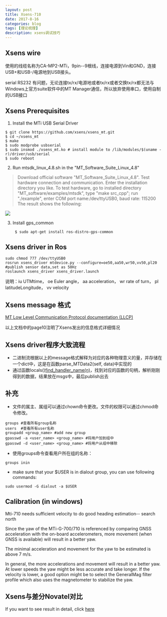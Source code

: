 ```yaml
---
layout: post
title: Xsens-710
date: 2017-8-16
categories: blog
tags: [理论梳理]
description: xsens调试技巧
---
```


## Xsens wire

使用的线缆名称为CA-MP2-MTi，9pin--9根线，连接电源到Vin和GND，连接USB+和USB-/电源地到USB接头。

serial RS232 有问题，无论连接tx/rx/电源地或者tx/rx或者交换tx/rx都无法与Windows上官方suite软件中的MT Manager通信，所以放弃使用串口，使用自制的USB接口

## Xsens Prerequisites

1. Install the MTi USB Serial Driver

```
$ git clone https://github.com/xsens/xsens_mt.git
$ cd ~/xsens_mt
$ make
$ sudo modprobe usbserial
$ sudo insmod ./xsens_mt.ko # install module to /lib/modules/$(uname -r)/driver/usb/serial
$ sudo reboot
```

2. Run mtsdk_linux_4.8.sh in the "MT_Software_Suite_Linux_4.8"

> Download official software "MT_Software_Suite_Linux_4.8".
> Test hardware connection and communication. Enter the installation directory you like.
> To test hardware, go to installed directory "MT_software/examples/mtsdk", type "make src_cpp"; 
> run "./example", enter COM port name:/dev/ttyUSB0, baud rate: 115200
The result shows the following:

![](https://github.com/bryanibit/bryanibit.github.io/raw/master/img/doc/xsens_test_example.png)

3. Install gps_common

        $ sudo apt-get install ros-distro-gps-common

## Xsens driver in Ros

```
sudo chmod 777 /dev/ttyUSB0
rosrun xsens_driver mtdevice.py --configure=oe50,aa50,wr50,vv50,pl20 #publish sensor data,set as 50Hz
roslaunch xsens_driver xsens_driver.launch
```
说明：iu UTMtime， oe Euler angle， aa acceleration， wr rate of turn， pl latitudeLongitude， vv velocity

## Xsens message 格式

[MT Low Level Communication Protocol documentation (LLCP)](https://xsens.com/download/usermanual/ISM/MT_LowLevelCommunicationProtocol_Documentation.pdf)

以上文档中的page10注明了Xsens发出的信息格式详细情况

## Xsens driver程序大致流程

* 二进制流根据以上的message格式解释为对应的各种物理意义的量，并存储在一个dict中，这是在函数parse_MTData2(self, data)中实现的
* 通过函数locals()[find_handler_name(n)](o)，找到对应的函数的句柄，解析刚刚得到的数据，结果放在msgs中，最后publish出去


## 补充

- 文件的属主、属组可以通过chown命令更改。文件的权限可以通过chmod命令修改。

```
groups #查看所有group名称
users  #查看所有user名称
groupadd <group_name> #add new group
gpasswd -a <user_name> <group_name> #将用户加到组中
gpasswd -d <user_name> <group_name> #将用户从组中移除
```

* 使用groups命令查看用户所在组的名称： 

```
groups inin
```
* make sure that your $USER is in dialout group, you can use following commands:

```
sudo usermod -G dialout -a $USER
```

## Calibration (in windows)

Mti-710 needs sufficient velocity to do good heading estimation-- search north

Since the yaw of the MTi-G-700/710 is referenced by comparing GNSS acceleration with the on-board accelerometers, more movement (when GNSS is available) will result in a better yaw.

The minimal acceleration and movement for the yaw to be estimated is above 7 m/s.

In general, the more accelerations and movement will result in a better yaw. At lower speeds the yaw might be less accurate and take longer. If the velocity is lower, a good option might be to select the GeneralMag filter profile which also uses the magnetometer to stabilize the yaw.

## Xsens与差分Novatel对比

If you want to see result in detail, click [here](http://nbviewer.jupyter.org/github/bryanibit/bryanibit.github.io/blob/master/_posts/jupyter/.ipynb_checkpoints/visual-checkpoint.ipynb)
